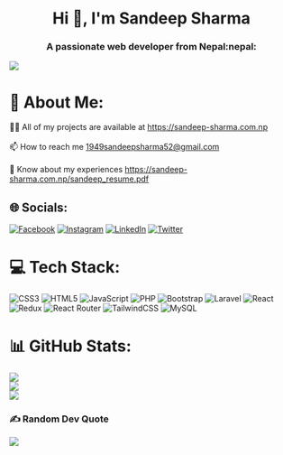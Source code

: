 <h1 align="center">Hi 👋, I'm Sandeep Sharma</h1>
<h3 align="center">A passionate web developer from Nepal:nepal:</h3>

[![](https://visitcount.itsvg.in/api?id=yoboisandy&icon=0&color=0)](https://visitcount.itsvg.in)

# 💫 About Me:
👨‍💻 All of my projects are available at https://sandeep-sharma.com.np<br><br>📫 How to reach me 1949sandeepsharma52@gmail.com<br><br>📄 Know about my experiences https://sandeep-sharma.com.np/sandeep_resume.pdf


## 🌐 Socials:
[![Facebook](https://img.shields.io/badge/Facebook-%231877F2.svg?logo=Facebook&logoColor=white)](https://facebook.com/https://www.facebook.com/sharma.sandeep.963434/) [![Instagram](https://img.shields.io/badge/Instagram-%23E4405F.svg?logo=Instagram&logoColor=white)](https://instagram.com/https://www.instagram.com/sandeep_aka_msdian/) [![LinkedIn](https://img.shields.io/badge/LinkedIn-%230077B5.svg?logo=linkedin&logoColor=white)](https://linkedin.com/in/https://www.linkedin.com/in/sandeepsharma2001/) [![Twitter](https://img.shields.io/badge/Twitter-%231DA1F2.svg?logo=Twitter&logoColor=white)](https://twitter.com/https://twitter.com/YoBoiSANDY) 

# 💻 Tech Stack:
![CSS3](https://img.shields.io/badge/css3-%231572B6.svg?style=for-the-badge&logo=css3&logoColor=white) ![HTML5](https://img.shields.io/badge/html5-%23E34F26.svg?style=for-the-badge&logo=html5&logoColor=white) ![JavaScript](https://img.shields.io/badge/javascript-%23323330.svg?style=for-the-badge&logo=javascript&logoColor=%23F7DF1E) ![PHP](https://img.shields.io/badge/php-%23777BB4.svg?style=for-the-badge&logo=php&logoColor=white) ![Bootstrap](https://img.shields.io/badge/bootstrap-%23563D7C.svg?style=for-the-badge&logo=bootstrap&logoColor=white) ![Laravel](https://img.shields.io/badge/laravel-%23FF2D20.svg?style=for-the-badge&logo=laravel&logoColor=white) ![React](https://img.shields.io/badge/react-%2320232a.svg?style=for-the-badge&logo=react&logoColor=%2361DAFB) ![Redux](https://img.shields.io/badge/redux-%23593d88.svg?style=for-the-badge&logo=redux&logoColor=white) ![React Router](https://img.shields.io/badge/React_Router-CA4245?style=for-the-badge&logo=react-router&logoColor=white) ![TailwindCSS](https://img.shields.io/badge/tailwindcss-%2338B2AC.svg?style=for-the-badge&logo=tailwind-css&logoColor=white) ![MySQL](https://img.shields.io/badge/mysql-%2300f.svg?style=for-the-badge&logo=mysql&logoColor=white)
# 📊 GitHub Stats:
![](https://github-readme-stats.vercel.app/api?username=yoboisandy&theme=algolia&hide_border=false&include_all_commits=true&count_private=true)<br/>
![](https://github-readme-streak-stats.herokuapp.com/?user=yoboisandy&theme=algolia&hide_border=false)<br/>
![](https://github-readme-stats.vercel.app/api/top-langs/?username=yoboisandy&theme=algolia&hide_border=false&include_all_commits=true&count_private=true&layout=compact)

### ✍️ Random Dev Quote
![](https://quotes-github-readme.vercel.app/api?type=horizontal&theme=radical)

